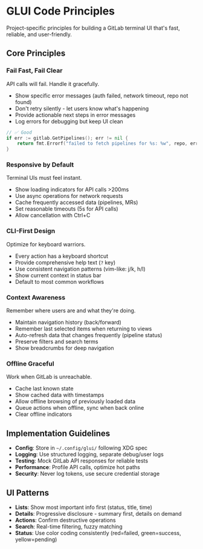 # GLUI Code Principles

Project-specific principles for building a GitLab terminal UI that's fast, reliable, and user-friendly.

## Core Principles

### Fail Fast, Fail Clear
API calls will fail. Handle it gracefully.

- Show specific error messages (auth failed, network timeout, repo not found)
- Don't retry silently - let users know what's happening
- Provide actionable next steps in error messages
- Log errors for debugging but keep UI clean

```go
// ✅ Good
if err := gitlab.GetPipelines(); err != nil {
    return fmt.Errorf("failed to fetch pipelines for %s: %w", repo, err)
}
```

### Responsive by Default
Terminal UIs must feel instant.

- Show loading indicators for API calls >200ms
- Use async operations for network requests
- Cache frequently accessed data (pipelines, MRs)
- Set reasonable timeouts (5s for API calls)
- Allow cancellation with Ctrl+C

### CLI-First Design
Optimize for keyboard warriors.

- Every action has a keyboard shortcut
- Provide comprehensive help text (`?` key)
- Use consistent navigation patterns (vim-like: j/k, h/l)
- Show current context in status bar
- Default to most common workflows

### Context Awareness
Remember where users are and what they're doing.

- Maintain navigation history (back/forward)
- Remember last selected items when returning to views
- Auto-refresh data that changes frequently (pipeline status)
- Preserve filters and search terms
- Show breadcrumbs for deep navigation

### Offline Graceful
Work when GitLab is unreachable.

- Cache last known state
- Show cached data with timestamps
- Allow offline browsing of previously loaded data
- Queue actions when offline, sync when back online
- Clear offline indicators

## Implementation Guidelines

- **Config**: Store in `~/.config/glui/` following XDG spec
- **Logging**: Use structured logging, separate debug/user logs  
- **Testing**: Mock GitLab API responses for reliable tests
- **Performance**: Profile API calls, optimize hot paths
- **Security**: Never log tokens, use secure credential storage

## UI Patterns

- **Lists**: Show most important info first (status, title, time)
- **Details**: Progressive disclosure - summary first, details on demand
- **Actions**: Confirm destructive operations
- **Search**: Real-time filtering, fuzzy matching
- **Status**: Use color coding consistently (red=failed, green=success, yellow=pending)
